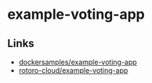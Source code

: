 # example-voting-app

## Links
- [dockersamples/example-voting-app](https://github.com/dockersamples/example-voting-app)
- [rotoro-cloud/example-voting-app](https://github.com/rotoro-cloud/example-voting-app)
